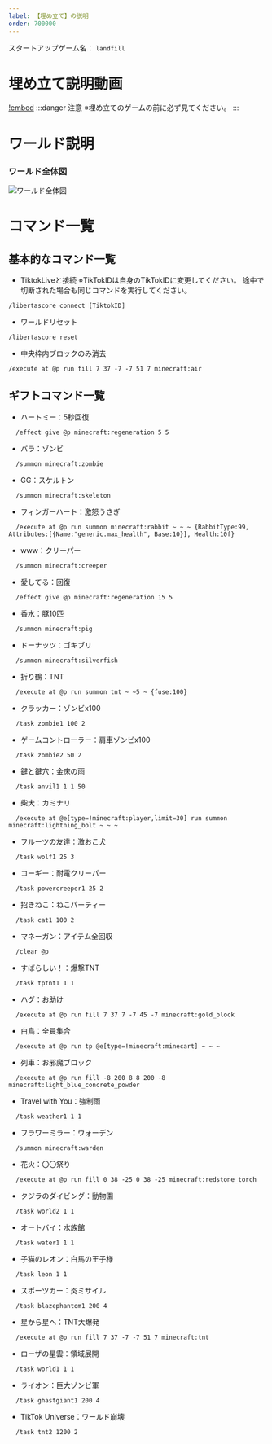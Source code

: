 ```yaml
---
label: 【埋め立て】の説明
order: 700000
---
```

スタートアップゲーム名：
```landfill```


# 埋め立て説明動画  
[!embed](https://youtu.be/5NufXU4s7Vo)
:::danger 注意
※埋め立てのゲームの前に必ず見てください。
:::  

# ワールド説明
### ワールド全体図
![ワールド全体図](/image/landfill-2.png)


# コマンド一覧

## 基本的なコマンド一覧

- TiktokLiveと接続
※TikTokIDは自身のTikTokIDに変更してください。
途中で切断された場合も同じコマンドを実行してください。
```
/libertascore connect [TiktokID]
```

- ワールドリセット
```
/libertascore reset
```

- 中央枠内ブロックのみ消去
```
/execute at @p run fill 7 37 -7 -7 51 7 minecraft:air
```

## ギフトコマンド一覧  
- ハートミー：5秒回復
```
  /effect give @p minecraft:regeneration 5 5
```

- バラ：ゾンビ
```
  /summon minecraft:zombie
```

- GG：スケルトン
```
  /summon minecraft:skeleton
```

- フィンガーハート：激怒うさぎ
```
  /execute at @p run summon minecraft:rabbit ~ ~ ~ {RabbitType:99, Attributes:[{Name:"generic.max_health", Base:10}], Health:10f}
```

- www：クリーパー
```
  /summon minecraft:creeper
```

- 愛してる：回復
```
  /effect give @p minecraft:regeneration 15 5
```

- 香水：豚10匹
```
  /summon minecraft:pig
```

- ドーナッツ：ゴキブリ
```
  /summon minecraft:silverfish
```

- 折り鶴：TNT
```
  /execute at @p run summon tnt ~ ~5 ~ {fuse:100}
```

- クラッカー：ゾンビx100
```
  /task zombie1 100 2
```

- ゲームコントローラー：肩車ゾンビx100
```
  /task zombie2 50 2
```

- 鍵と鍵穴：金床の雨
```
  /task anvil1 1 1 50
```

- 柴犬：カミナリ
```
  /execute at @e[type=!minecraft:player,limit=30] run summon minecraft:lightning_bolt ~ ~ ~
```

- フルーツの友達：激おこ犬
```
  /task wolf1 25 3
```

- コーギー：耐電クリーパー
```
  /task powercreeper1 25 2
```

- 招きねこ：ねこパーティー
```
  /task cat1 100 2
```

- マネーガン：アイテム全回収
```
  /clear @p
```

- すばらしい！：爆撃TNT
```
  /task tptnt1 1 1
```

- ハグ：お助け
```
  /execute at @p run fill 7 37 7 -7 45 -7 minecraft:gold_block
```

- 白鳥：全員集合
```
  /execute at @p run tp @e[type=!minecraft:minecart] ~ ~ ~
```

- 列車：お邪魔ブロック
```
  /execute at @p run fill -8 200 8 8 200 -8 minecraft:light_blue_concrete_powder
```

- Travel with You：強制雨
```
  /task weather1 1 1
```

- フラワーミラー：ウォーデン
```
  /summon minecraft:warden
```

- 花火：〇〇祭り
```
  /execute at @p run fill 0 38 -25 0 38 -25 minecraft:redstone_torch
```

- クジラのダイビング：動物園
```
  /task world2 1 1
```

- オートバイ：水族館
```
  /task water1 1 1
```

- 子猫のレオン：白馬の王子様
```
  /task leon 1 1
```

- スポーツカー：炎ミサイル
```
  /task blazephantom1 200 4
```

- 星から星へ：TNT大爆発
```
  /execute at @p run fill 7 37 -7 -7 51 7 minecraft:tnt
```

- ローザの星雲：領域展開
```
  /task world1 1 1
```

- ライオン：巨大ゾンビ軍
```
  /task ghastgiant1 200 4
```

- TikTok Universe：ワールド崩壊
```
  /task tnt2 1200 2
```
